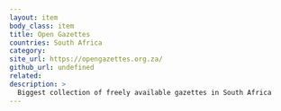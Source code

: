 ```yaml
---
layout: item
body_class: item
title: Open Gazettes
countries: South Africa
category: 
site_url: https://opengazettes.org.za/
github_url: undefined
related: 
description: >
  Biggest collection of freely available gazettes in South Africa
---
```

